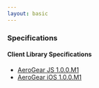 ```yaml
---
layout: basic
---
```


### Specifications

#### Client Library Specifications

* [AeroGear JS 1.0.0.M1](aerogear-js)
* [AeroGear iOS 1.0.0.M1](aerogear-ios)
